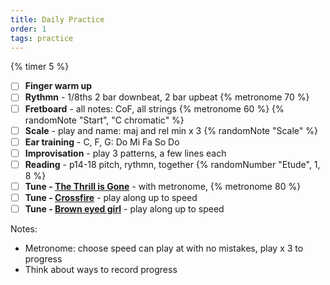 ```yaml
---
title: Daily Practice
order: 1
tags: practice
---
```


{% timer 5 %}

- [ ] **Finger warm up**
- [ ] **Rythmn** - 1/8ths 2 bar downbeat, 2 bar upbeat {% metronome 70 %}
- [ ] **Fretboard** - all notes: CoF, all strings {% metronome 60 %} {% randomNote "Start", "C chromatic" %}
- [ ] **Scale** - play and name: maj and rel min x 3 {% randomNote "Scale" %}
- [ ] **Ear training** - C, F, G: Do Mi Fa So Do
- [ ] **Improvisation** - play 3 patterns, a few lines each
- [ ] **Reading** - p14-18 pitch, rythmn, together {% randomNumber "Etude", 1, 8 %}
- [ ] **Tune - [The Thrill is Gone](/tunes/the-thrill-is-gone)** - with metronome, {% metronome 80 %}
- [ ] **Tune - [Crossfire](/tunes/crossfire?timer=5)** - play along up to speed
- [ ] **Tune - [Brown eyed girl](/tunes/brown-eyed-girl/)** - play along up to speed

Notes:

- Metronome: choose speed can play at with no mistakes, play x 3 to progress
- Think about ways to record progress
